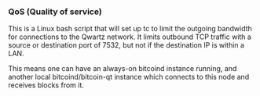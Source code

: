 ### QoS (Quality of service) ###

This is a Linux bash script that will set up tc to limit the outgoing bandwidth for connections to the Qwartz network. It limits outbound TCP traffic with a source or destination port of 7532, but not if the destination IP is within a LAN.

This means one can have an always-on bitcoind instance running, and another local bitcoind/bitcoin-qt instance which connects to this node and receives blocks from it.
